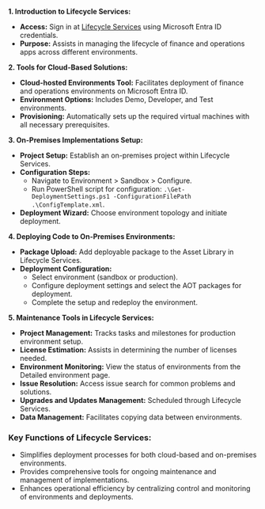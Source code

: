 **1. Introduction to Lifecycle Services:**

- **Access:** Sign in at [Lifecycle Services](https://lcs.dynamics.com) using Microsoft Entra ID credentials.
- **Purpose:** Assists in managing the lifecycle of finance and operations apps across different environments.

**2. Tools for Cloud-Based Solutions:**

- **Cloud-hosted Environments Tool:** Facilitates deployment of finance and operations environments on Microsoft Entra ID.
- **Environment Options:** Includes Demo, Developer, and Test environments.
- **Provisioning:** Automatically sets up the required virtual machines with all necessary prerequisites.

**3. On-Premises Implementations Setup:**

- **Project Setup:** Establish an on-premises project within Lifecycle Services.
- **Configuration Steps:**
    - Navigate to Environment > Sandbox > Configure.
    - Run PowerShell script for configuration: `.\Get-DeploymentSettings.ps1 -ConfigurationFilePath .\ConfigTemplate.xml`.
- **Deployment Wizard:** Choose environment topology and initiate deployment.

**4. Deploying Code to On-Premises Environments:**

- **Package Upload:** Add deployable package to the Asset Library in Lifecycle Services.
- **Deployment Configuration:**
    - Select environment (sandbox or production).
    - Configure deployment settings and select the AOT packages for deployment.
    - Complete the setup and redeploy the environment.

**5. Maintenance Tools in Lifecycle Services:**

- **Project Management:** Tracks tasks and milestones for production environment setup.
- **License Estimation:** Assists in determining the number of licenses needed.
- **Environment Monitoring:** View the status of environments from the Detailed environment page.
- **Issue Resolution:** Access issue search for common problems and solutions.
- **Upgrades and Updates Management:** Scheduled through Lifecycle Services.
- **Data Management:** Facilitates copying data between environments.

### Key Functions of Lifecycle Services:

- Simplifies deployment processes for both cloud-based and on-premises environments.
- Provides comprehensive tools for ongoing maintenance and management of implementations.
- Enhances operational efficiency by centralizing control and monitoring of environments and deployments.